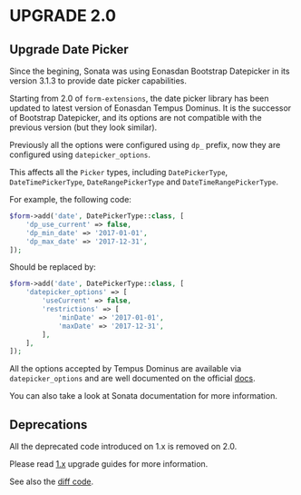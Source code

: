 UPGRADE 2.0
===========

## Upgrade Date Picker

Since the begining, Sonata was using Eonasdan Bootstrap Datepicker in its version 3.1.3 to provide date picker capabilities.

Starting from 2.0 of `form-extensions`, the date picker library has been updated to latest version of
Eonasdan Tempus Dominus. It is the successor of Bootstrap Datepicker,
and its options are not compatible
with the previous version (but they look similar).

Previously all the options were configured using `dp_` prefix, now they are configured using `datepicker_options`.

This affects all the `Picker` types, including `DatePickerType`, `DateTimePickerType`, `DateRangePickerType` and `DateTimeRangePickerType`.

For example, the following code:

```php
$form->add('date', DatePickerType::class, [
    'dp_use_current' => false,
    'dp_min_date' => '2017-01-01',
    'dp_max_date' => '2017-12-31',
]);
```

Should be replaced by:

```php
$form->add('date', DatePickerType::class, [
    'datepicker_options' => [
        'useCurrent' => false,
        'restrictions' => [
            'minDate' => '2017-01-01',
            'maxDate' => '2017-12-31',
        ],
    ],
]);
```

All the options accepted by Tempus Dominus are available via `datepicker_options` and are well
documented on the official [docs](https://getdatepicker.com/6/options/).

You can also take a look at Sonata documentation for more information.

## Deprecations

All the deprecated code introduced on 1.x is removed on 2.0.

Please read [1.x](https://github.com/sonata-project/form-extensions/tree/1.x) upgrade guides for more information.

See also the [diff code](https://github.com/sonata-project/form-extensions/compare/1.x...2.0.0).
